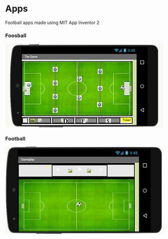 # Apps
Football apps made using MIT App Inventor 2

### Foosball
![](https://raw.githubusercontent.com/Grv-Singh/Apps/master/Annotation%202020-07-02%20204905.jpg)

### Football
![](https://raw.githubusercontent.com/Grv-Singh/Apps/master/Annotation%202020-07-02%20205055.jpg)
